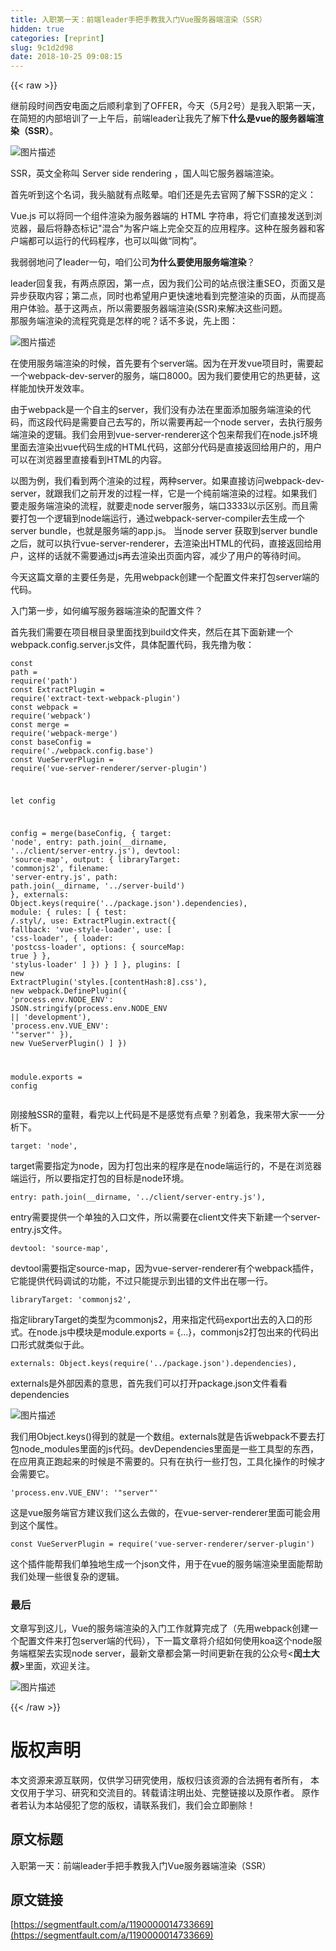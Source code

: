 ```yaml
---
title: 入职第一天：前端leader手把手教我入门Vue服务器端渲染（SSR）
hidden: true
categories: [reprint]
slug: 9c1d2d98
date: 2018-10-25 09:08:15
---
```


{{< raw >}}
<p>&#x7EE7;&#x524D;&#x6BB5;&#x65F6;&#x95F4;&#x897F;&#x5B89;&#x7535;&#x9762;&#x4E4B;&#x540E;&#x987A;&#x5229;&#x62FF;&#x5230;&#x4E86;OFFER&#xFF0C;&#x4ECA;&#x5929;&#xFF08;5&#x6708;2&#x53F7;&#xFF09;&#x662F;&#x6211;&#x5165;&#x804C;&#x7B2C;&#x4E00;&#x5929;&#xFF0C;&#x5728;&#x7B80;&#x77ED;&#x7684;&#x5185;&#x90E8;&#x57F9;&#x8BAD;&#x4E86;&#x4E00;&#x4E0A;&#x5348;&#x540E;&#xFF0C;&#x524D;&#x7AEF;leader&#x8BA9;&#x6211;&#x5148;&#x4E86;&#x89E3;&#x4E0B;<strong>&#x4EC0;&#x4E48;&#x662F;vue&#x7684;&#x670D;&#x52A1;&#x5668;&#x7AEF;&#x6E32;&#x67D3;&#xFF08;SSR&#xFF09;</strong>&#x3002;</p><p><span class="img-wrap"><img data-src="/img/bVDOf4?w=1946&amp;h=892" src="https://static.alili.tech/img/bVDOf4?w=1946&amp;h=892" alt="&#x56FE;&#x7247;&#x63CF;&#x8FF0;" title="&#x56FE;&#x7247;&#x63CF;&#x8FF0;" style="cursor:pointer;display:inline"></span></p><p>SSR&#xFF0C;&#x82F1;&#x6587;&#x5168;&#x79F0;&#x53EB; Server side rendering &#xFF0C;&#x56FD;&#x4EBA;&#x53EB;&#x5B83;&#x670D;&#x52A1;&#x5668;&#x7AEF;&#x6E32;&#x67D3;&#x3002;</p><p>&#x9996;&#x5148;&#x542C;&#x5230;&#x8FD9;&#x4E2A;&#x540D;&#x8BCD;&#xFF0C;&#x6211;&#x5934;&#x8111;&#x5C31;&#x6709;&#x70B9;&#x7729;&#x6655;&#x3002;&#x54B1;&#x4EEC;&#x8FD8;&#x662F;&#x5148;&#x53BB;&#x5B98;&#x7F51;&#x4E86;&#x89E3;&#x4E0B;SSR&#x7684;&#x5B9A;&#x4E49;&#xFF1A;</p><p>Vue.js &#x53EF;&#x4EE5;&#x5C06;&#x540C;&#x4E00;&#x4E2A;&#x7EC4;&#x4EF6;&#x6E32;&#x67D3;&#x4E3A;&#x670D;&#x52A1;&#x5668;&#x7AEF;&#x7684; HTML &#x5B57;&#x7B26;&#x4E32;&#xFF0C;&#x5C06;&#x5B83;&#x4EEC;&#x76F4;&#x63A5;&#x53D1;&#x9001;&#x5230;&#x6D4F;&#x89C8;&#x5668;&#xFF0C;&#x6700;&#x540E;&#x5C06;&#x9759;&#x6001;&#x6807;&#x8BB0;&quot;&#x6DF7;&#x5408;&quot;&#x4E3A;&#x5BA2;&#x6237;&#x7AEF;&#x4E0A;&#x5B8C;&#x5168;&#x4EA4;&#x4E92;&#x7684;&#x5E94;&#x7528;&#x7A0B;&#x5E8F;&#x3002;&#x8FD9;&#x79CD;&#x5728;&#x670D;&#x52A1;&#x5668;&#x548C;&#x5BA2;&#x6237;&#x7AEF;&#x90FD;&#x53EF;&#x4EE5;&#x8FD0;&#x884C;&#x7684;&#x4EE3;&#x7801;&#x7A0B;&#x5E8F;&#xFF0C;&#x4E5F;&#x53EF;&#x4EE5;&#x53EB;&#x505A;&#x201C;&#x540C;&#x6784;&#x201D;&#x3002;</p><p>&#x6211;&#x5F31;&#x5F31;&#x5730;&#x95EE;&#x4E86;leader&#x4E00;&#x53E5;&#xFF0C;&#x54B1;&#x4EEC;&#x516C;&#x53F8;<strong>&#x4E3A;&#x4EC0;&#x4E48;&#x8981;&#x4F7F;&#x7528;&#x670D;&#x52A1;&#x7AEF;&#x6E32;&#x67D3;</strong>&#xFF1F;</p><p>leader&#x56DE;&#x590D;&#x6211;&#xFF0C;&#x6709;&#x4E24;&#x70B9;&#x539F;&#x56E0;&#xFF0C;&#x7B2C;&#x4E00;&#x70B9;&#xFF0C;&#x56E0;&#x4E3A;&#x6211;&#x4EEC;&#x516C;&#x53F8;&#x7684;&#x7AD9;&#x70B9;&#x5F88;&#x6CE8;&#x91CD;SEO&#xFF0C;&#x9875;&#x9762;&#x53C8;&#x662F;&#x5F02;&#x6B65;&#x83B7;&#x53D6;&#x5185;&#x5BB9;&#xFF1B;&#x7B2C;&#x4E8C;&#x70B9;&#xFF0C;&#x540C;&#x65F6;&#x4E5F;&#x5E0C;&#x671B;&#x7528;&#x6237;&#x66F4;&#x5FEB;&#x901F;&#x5730;&#x770B;&#x5230;&#x5B8C;&#x6574;&#x6E32;&#x67D3;&#x7684;&#x9875;&#x9762;&#xFF0C;&#x4ECE;&#x800C;&#x63D0;&#x9AD8;&#x7528;&#x6237;&#x4F53;&#x9A8C;&#x3002;&#x57FA;&#x4E8E;&#x8FD9;&#x4E24;&#x70B9;&#xFF0C;&#x6240;&#x4EE5;&#x9700;&#x8981;&#x670D;&#x52A1;&#x5668;&#x7AEF;&#x6E32;&#x67D3;(SSR)&#x6765;&#x89E3;&#x51B3;&#x8FD9;&#x4E9B;&#x95EE;&#x9898;&#x3002;<br>&#x90A3;&#x670D;&#x52A1;&#x7AEF;&#x6E32;&#x67D3;&#x7684;&#x6D41;&#x7A0B;&#x7A76;&#x7ADF;&#x662F;&#x600E;&#x6837;&#x7684;&#x5462;&#xFF1F;&#x8BDD;&#x4E0D;&#x591A;&#x8BF4;&#xFF0C;&#x5148;&#x4E0A;&#x56FE;&#xFF1A;</p><p><span class="img-wrap"><img data-src="/img/bV9Y3Y?w=1306&amp;h=756" src="https://static.alili.tech/img/bV9Y3Y?w=1306&amp;h=756" alt="&#x56FE;&#x7247;&#x63CF;&#x8FF0;" title="&#x56FE;&#x7247;&#x63CF;&#x8FF0;" style="cursor:pointer;display:inline"></span></p><p>&#x5728;&#x4F7F;&#x7528;&#x670D;&#x52A1;&#x7AEF;&#x6E32;&#x67D3;&#x7684;&#x65F6;&#x5019;&#xFF0C;&#x9996;&#x5148;&#x8981;&#x6709;&#x4E2A;server&#x7AEF;&#x3002;&#x56E0;&#x4E3A;&#x5728;&#x5F00;&#x53D1;vue&#x9879;&#x76EE;&#x65F6;&#xFF0C;&#x9700;&#x8981;&#x8D77;&#x4E00;&#x4E2A;webpack-dev-server&#x7684;&#x670D;&#x52A1;&#xFF0C;&#x7AEF;&#x53E3;8000&#x3002;&#x56E0;&#x4E3A;&#x6211;&#x4EEC;&#x8981;&#x4F7F;&#x7528;&#x5B83;&#x7684;&#x70ED;&#x66F4;&#x66FF;&#xFF0C;&#x8FD9;&#x6837;&#x80FD;&#x52A0;&#x5FEB;&#x5F00;&#x53D1;&#x6548;&#x7387;&#x3002;</p><p>&#x7531;&#x4E8E;webpack&#x662F;&#x4E00;&#x4E2A;&#x81EA;&#x4E3B;&#x7684;server&#xFF0C;&#x6211;&#x4EEC;&#x6CA1;&#x6709;&#x529E;&#x6CD5;&#x5728;&#x91CC;&#x9762;&#x6DFB;&#x52A0;&#x670D;&#x52A1;&#x7AEF;&#x6E32;&#x67D3;&#x7684;&#x4EE3;&#x7801;&#xFF0C;&#x800C;&#x8FD9;&#x6BB5;&#x4EE3;&#x7801;&#x662F;&#x9700;&#x8981;&#x81EA;&#x5DF1;&#x53BB;&#x5199;&#x7684;&#xFF0C;&#x6240;&#x4EE5;&#x9700;&#x8981;&#x518D;&#x8D77;&#x4E00;&#x4E2A;node server&#xFF0C;&#x53BB;&#x6267;&#x884C;&#x670D;&#x52A1;&#x7AEF;&#x6E32;&#x67D3;&#x7684;&#x903B;&#x8F91;&#x3002;&#x6211;&#x4EEC;&#x4F1A;&#x7528;&#x5230;vue-server-renderer&#x8FD9;&#x4E2A;&#x5305;&#x6765;&#x5E2E;&#x6211;&#x4EEC;&#x5728;node.js&#x73AF;&#x5883;&#x91CC;&#x9762;&#x53BB;&#x6E32;&#x67D3;&#x51FA;vue&#x4EE3;&#x7801;&#x751F;&#x6210;&#x7684;HTML&#x4EE3;&#x7801;&#xFF0C;&#x8FD9;&#x90E8;&#x5206;&#x4EE3;&#x7801;&#x662F;&#x76F4;&#x63A5;&#x8FD4;&#x56DE;&#x7ED9;&#x7528;&#x6237;&#x7684;&#xFF0C;&#x7528;&#x6237;&#x53EF;&#x4EE5;&#x5728;&#x6D4F;&#x89C8;&#x5668;&#x91CC;&#x76F4;&#x63A5;&#x770B;&#x5230;HTML&#x7684;&#x5185;&#x5BB9;&#x3002;</p><p>&#x4EE5;&#x56FE;&#x4E3A;&#x4F8B;&#xFF0C;&#x6211;&#x4EEC;&#x770B;&#x5230;&#x4E24;&#x4E2A;&#x6E32;&#x67D3;&#x7684;&#x8FC7;&#x7A0B;&#xFF0C;&#x4E24;&#x79CD;server&#x3002;&#x5982;&#x679C;&#x76F4;&#x63A5;&#x8BBF;&#x95EE;webpack-dev-server&#xFF0C;&#x5C31;&#x8DDF;&#x6211;&#x4EEC;&#x4E4B;&#x524D;&#x5F00;&#x53D1;&#x7684;&#x8FC7;&#x7A0B;&#x4E00;&#x6837;&#xFF0C;&#x5B83;&#x662F;&#x4E00;&#x4E2A;&#x7EAF;&#x524D;&#x7AEF;&#x6E32;&#x67D3;&#x7684;&#x8FC7;&#x7A0B;&#x3002;&#x5982;&#x679C;&#x6211;&#x4EEC;&#x8981;&#x8D70;&#x670D;&#x52A1;&#x7AEF;&#x6E32;&#x67D3;&#x7684;&#x6D41;&#x7A0B;&#xFF0C;&#x5C31;&#x8981;&#x8D70;node server&#x670D;&#x52A1;&#xFF0C;&#x7AEF;&#x53E3;3333&#x4EE5;&#x793A;&#x533A;&#x522B;&#x3002;&#x800C;&#x4E14;&#x9700;&#x8981;&#x6253;&#x5305;&#x4E00;&#x4E2A;&#x903B;&#x8F91;&#x5230;node&#x7AEF;&#x8FD0;&#x884C;&#xFF0C;&#x901A;&#x8FC7;webpack-server-compiler&#x53BB;&#x751F;&#x6210;&#x4E00;&#x4E2A;server bundle&#xFF0C;&#x4E5F;&#x5C31;&#x662F;&#x670D;&#x52A1;&#x7AEF;&#x7684;app.js&#x3002; &#x5F53;node server &#x83B7;&#x53D6;&#x5230;server bundle&#x4E4B;&#x540E;&#xFF0C;&#x5C31;&#x53EF;&#x4EE5;&#x6267;&#x884C;vue-server-renderer&#xFF0C;&#x53BB;&#x6E32;&#x67D3;&#x51FA;HTML&#x7684;&#x4EE3;&#x7801;&#xFF0C;&#x76F4;&#x63A5;&#x8FD4;&#x56DE;&#x7ED9;&#x7528;&#x6237;&#xFF0C;&#x8FD9;&#x6837;&#x7684;&#x8BDD;&#x5C31;&#x4E0D;&#x9700;&#x8981;&#x901A;&#x8FC7;js&#x518D;&#x53BB;&#x6E32;&#x67D3;&#x51FA;&#x9875;&#x9762;&#x5185;&#x5BB9;&#xFF0C;&#x51CF;&#x5C11;&#x4E86;&#x7528;&#x6237;&#x7684;&#x7B49;&#x5F85;&#x65F6;&#x95F4;&#x3002;</p><p>&#x4ECA;&#x5929;&#x8FD9;&#x7BC7;&#x6587;&#x7AE0;&#x7684;&#x4E3B;&#x8981;&#x4EFB;&#x52A1;&#x662F;&#xFF0C;&#x5148;&#x7528;webpack&#x521B;&#x5EFA;&#x4E00;&#x4E2A;&#x914D;&#x7F6E;&#x6587;&#x4EF6;&#x6765;&#x6253;&#x5305;server&#x7AEF;&#x7684;&#x4EE3;&#x7801;&#x3002;</p><p>&#x5165;&#x95E8;&#x7B2C;&#x4E00;&#x6B65;&#xFF0C;&#x5982;&#x4F55;&#x7F16;&#x5199;&#x670D;&#x52A1;&#x5668;&#x7AEF;&#x6E32;&#x67D3;&#x7684;&#x914D;&#x7F6E;&#x6587;&#x4EF6;&#xFF1F;</p><p>&#x9996;&#x5148;&#x6211;&#x4EEC;&#x9700;&#x8981;&#x5728;&#x9879;&#x76EE;&#x6839;&#x76EE;&#x5F55;&#x91CC;&#x9762;&#x627E;&#x5230;build&#x6587;&#x4EF6;&#x5939;&#xFF0C;&#x7136;&#x540E;&#x5728;&#x5176;&#x4E0B;&#x9762;&#x65B0;&#x5EFA;&#x4E00;&#x4E2A;webpack.config.server.js&#x6587;&#x4EF6;&#xFF0C;&#x5177;&#x4F53;&#x914D;&#x7F6E;&#x4EE3;&#x7801;&#xFF0C;&#x6211;&#x5148;&#x64B8;&#x4E3A;&#x656C;&#xFF1A;</p><div class="widget-codetool" style="display:none"><div class="widget-codetool--inner"><span class="selectCode code-tool" data-toggle="tooltip" data-placement="top" title="" data-original-title="&#x5168;&#x9009;"></span> <span type="button" class="copyCode code-tool" data-toggle="tooltip" data-placement="top" data-clipboard-text="const path = require(&apos;path&apos;)
const ExtractPlugin = require(&apos;extract-text-webpack-plugin&apos;)
const webpack = require(&apos;webpack&apos;)
const merge = require(&apos;webpack-merge&apos;)
const baseConfig = require(&apos;./webpack.config.base&apos;)
const VueServerPlugin = require(&apos;vue-server-renderer/server-plugin&apos;)

let config

config = merge(baseConfig, {
  target: &apos;node&apos;,
  entry: path.join(__dirname, &apos;../client/server-entry.js&apos;),
  devtool: &apos;source-map&apos;,
  output: {
    libraryTarget: &apos;commonjs2&apos;,
    filename: &apos;server-entry.js&apos;,
    path: path.join(__dirname, &apos;../server-build&apos;)
  },
  externals: Object.keys(require(&apos;../package.json&apos;).dependencies),
  module: {
    rules: [
      {
        test: /\.styl/,
        use: ExtractPlugin.extract({
          fallback: &apos;vue-style-loader&apos;,
          use: [
            &apos;css-loader&apos;,
            {
              loader: &apos;postcss-loader&apos;,
              options: {
                sourceMap: true
              }
            },
            &apos;stylus-loader&apos;
          ]
        })
      }
    ]
  },
  plugins: [
    new ExtractPlugin(&apos;styles.[contentHash:8].css&apos;),
    new webpack.DefinePlugin({
      &apos;process.env.NODE_ENV&apos;: JSON.stringify(process.env.NODE_ENV || &apos;development&apos;),
      &apos;process.env.VUE_ENV&apos;: &apos;&quot;server&quot;&apos;
    }),
    new VueServerPlugin()
  ]
})

module.exports = config" title="" data-original-title="&#x590D;&#x5236;"></span> <span type="button" class="saveToNote code-tool" data-toggle="tooltip" data-placement="top" title="" data-original-title="&#x653E;&#x8FDB;&#x7B14;&#x8BB0;"></span></div></div><pre class="hljs typescript"><code><span class="hljs-keyword">const</span> path = <span class="hljs-built_in">require</span>(<span class="hljs-string">&apos;path&apos;</span>)
<span class="hljs-keyword">const</span> ExtractPlugin = <span class="hljs-built_in">require</span>(<span class="hljs-string">&apos;extract-text-webpack-plugin&apos;</span>)
<span class="hljs-keyword">const</span> webpack = <span class="hljs-built_in">require</span>(<span class="hljs-string">&apos;webpack&apos;</span>)
<span class="hljs-keyword">const</span> merge = <span class="hljs-built_in">require</span>(<span class="hljs-string">&apos;webpack-merge&apos;</span>)
<span class="hljs-keyword">const</span> baseConfig = <span class="hljs-built_in">require</span>(<span class="hljs-string">&apos;./webpack.config.base&apos;</span>)
<span class="hljs-keyword">const</span> VueServerPlugin = <span class="hljs-built_in">require</span>(<span class="hljs-string">&apos;vue-server-renderer/server-plugin&apos;</span>)

<span class="hljs-keyword">let</span> config

config = merge(baseConfig, {
  target: <span class="hljs-string">&apos;node&apos;</span>,
  entry: path.join(__dirname, <span class="hljs-string">&apos;../client/server-entry.js&apos;</span>),
  devtool: <span class="hljs-string">&apos;source-map&apos;</span>,
  output: {
    libraryTarget: <span class="hljs-string">&apos;commonjs2&apos;</span>,
    filename: <span class="hljs-string">&apos;server-entry.js&apos;</span>,
    path: path.join(__dirname, <span class="hljs-string">&apos;../server-build&apos;</span>)
  },
  externals: <span class="hljs-built_in">Object</span>.keys(<span class="hljs-built_in">require</span>(<span class="hljs-string">&apos;../package.json&apos;</span>).dependencies),
  <span class="hljs-keyword">module</span>: {
    rules: [
      {
        test: <span class="hljs-regexp">/\.styl/</span>,
        use: ExtractPlugin.extract({
          fallback: <span class="hljs-string">&apos;vue-style-loader&apos;</span>,
          use: [
            <span class="hljs-string">&apos;css-loader&apos;</span>,
            {
              loader: <span class="hljs-string">&apos;postcss-loader&apos;</span>,
              options: {
                sourceMap: <span class="hljs-literal">true</span>
              }
            },
            <span class="hljs-string">&apos;stylus-loader&apos;</span>
          ]
        })
      }
    ]
  },
  plugins: [
    <span class="hljs-keyword">new</span> ExtractPlugin(<span class="hljs-string">&apos;styles.[contentHash:8].css&apos;</span>),
    <span class="hljs-keyword">new</span> webpack.DefinePlugin({
      <span class="hljs-string">&apos;process.env.NODE_ENV&apos;</span>: <span class="hljs-built_in">JSON</span>.stringify(process.env.NODE_ENV || <span class="hljs-string">&apos;development&apos;</span>),
      <span class="hljs-string">&apos;process.env.VUE_ENV&apos;</span>: <span class="hljs-string">&apos;&quot;server&quot;&apos;</span>
    }),
    <span class="hljs-keyword">new</span> VueServerPlugin()
  ]
})

<span class="hljs-built_in">module</span>.exports = config</code></pre><p>&#x521A;&#x63A5;&#x89E6;SSR&#x7684;&#x7AE5;&#x978B;&#xFF0C;&#x770B;&#x5B8C;&#x4EE5;&#x4E0A;&#x4EE3;&#x7801;&#x662F;&#x4E0D;&#x662F;&#x611F;&#x89C9;&#x6709;&#x70B9;&#x6655;&#xFF1F;&#x522B;&#x7740;&#x6025;&#xFF0C;&#x6211;&#x6765;&#x5E26;&#x5927;&#x5BB6;&#x4E00;&#x4E00;&#x5206;&#x6790;&#x4E0B;&#x3002;</p><div class="widget-codetool" style="display:none"><div class="widget-codetool--inner"><span class="selectCode code-tool" data-toggle="tooltip" data-placement="top" title="" data-original-title="&#x5168;&#x9009;"></span> <span type="button" class="copyCode code-tool" data-toggle="tooltip" data-placement="top" data-clipboard-text="target: &apos;node&apos;," title="" data-original-title="&#x590D;&#x5236;"></span> <span type="button" class="saveToNote code-tool" data-toggle="tooltip" data-placement="top" title="" data-original-title="&#x653E;&#x8FDB;&#x7B14;&#x8BB0;"></span></div></div><pre class="hljs crmsh"><code style="word-break:break-word;white-space:initial">target: &apos;<span class="hljs-keyword">node</span><span class="hljs-title">&apos;,</span></code></pre><p>target&#x9700;&#x8981;&#x6307;&#x5B9A;&#x4E3A;node&#xFF0C;&#x56E0;&#x4E3A;&#x6253;&#x5305;&#x51FA;&#x6765;&#x7684;&#x7A0B;&#x5E8F;&#x662F;&#x5728;node&#x7AEF;&#x8FD0;&#x884C;&#x7684;&#xFF0C;&#x4E0D;&#x662F;&#x5728;&#x6D4F;&#x89C8;&#x5668;&#x7AEF;&#x8FD0;&#x884C;&#xFF0C;&#x6240;&#x4EE5;&#x8981;&#x6307;&#x5B9A;&#x6253;&#x5305;&#x7684;&#x76EE;&#x6807;&#x662F;node&#x73AF;&#x5883;&#x3002;</p><div class="widget-codetool" style="display:none"><div class="widget-codetool--inner"><span class="selectCode code-tool" data-toggle="tooltip" data-placement="top" title="" data-original-title="&#x5168;&#x9009;"></span> <span type="button" class="copyCode code-tool" data-toggle="tooltip" data-placement="top" data-clipboard-text="entry: path.join(__dirname, &apos;../client/server-entry.js&apos;)," title="" data-original-title="&#x590D;&#x5236;"></span> <span type="button" class="saveToNote code-tool" data-toggle="tooltip" data-placement="top" title="" data-original-title="&#x653E;&#x8FDB;&#x7B14;&#x8BB0;"></span></div></div><pre class="hljs sqf"><code style="word-break:break-word;white-space:initial">entry: path.<span class="hljs-built_in">join</span>(<span class="hljs-variable">__dirname</span>, <span class="hljs-string">&apos;../client/server-entry.js&apos;</span>),</code></pre><p>entry&#x9700;&#x8981;&#x63D0;&#x4F9B;&#x4E00;&#x4E2A;&#x5355;&#x72EC;&#x7684;&#x5165;&#x53E3;&#x6587;&#x4EF6;&#xFF0C;&#x6240;&#x4EE5;&#x9700;&#x8981;&#x5728;client&#x6587;&#x4EF6;&#x5939;&#x4E0B;&#x65B0;&#x5EFA;&#x4E00;&#x4E2A;server-entry.js&#x6587;&#x4EF6;&#x3002;</p><div class="widget-codetool" style="display:none"><div class="widget-codetool--inner"><span class="selectCode code-tool" data-toggle="tooltip" data-placement="top" title="" data-original-title="&#x5168;&#x9009;"></span> <span type="button" class="copyCode code-tool" data-toggle="tooltip" data-placement="top" data-clipboard-text="devtool: &apos;source-map&apos;," title="" data-original-title="&#x590D;&#x5236;"></span> <span type="button" class="saveToNote code-tool" data-toggle="tooltip" data-placement="top" title="" data-original-title="&#x653E;&#x8FDB;&#x7B14;&#x8BB0;"></span></div></div><pre class="hljs groovy"><code style="word-break:break-word;white-space:initial"><span class="hljs-string">devtool:</span> <span class="hljs-string">&apos;source-map&apos;</span>,</code></pre><p>devtool&#x9700;&#x8981;&#x6307;&#x5B9A;source-map&#xFF0C;&#x56E0;&#x4E3A;vue-server-renderer&#x6709;&#x4E2A;webpack&#x63D2;&#x4EF6;&#xFF0C;&#x5B83;&#x80FD;&#x63D0;&#x4F9B;&#x4EE3;&#x7801;&#x8C03;&#x8BD5;&#x7684;&#x529F;&#x80FD;&#xFF0C;&#x4E0D;&#x8FC7;&#x53EA;&#x80FD;&#x63D0;&#x793A;&#x5230;&#x51FA;&#x9519;&#x7684;&#x6587;&#x4EF6;&#x51FA;&#x5728;&#x54EA;&#x4E00;&#x884C;&#x3002;</p><div class="widget-codetool" style="display:none"><div class="widget-codetool--inner"><span class="selectCode code-tool" data-toggle="tooltip" data-placement="top" title="" data-original-title="&#x5168;&#x9009;"></span> <span type="button" class="copyCode code-tool" data-toggle="tooltip" data-placement="top" data-clipboard-text="libraryTarget: &apos;commonjs2&apos;," title="" data-original-title="&#x590D;&#x5236;"></span> <span type="button" class="saveToNote code-tool" data-toggle="tooltip" data-placement="top" title="" data-original-title="&#x653E;&#x8FDB;&#x7B14;&#x8BB0;"></span></div></div><pre class="hljs groovy"><code style="word-break:break-word;white-space:initial"><span class="hljs-string">libraryTarget:</span> <span class="hljs-string">&apos;commonjs2&apos;</span>,</code></pre><p>&#x6307;&#x5B9A;libraryTarget&#x7684;&#x7C7B;&#x578B;&#x4E3A;commonjs2&#xFF0C;&#x7528;&#x6765;&#x6307;&#x5B9A;&#x4EE3;&#x7801;export&#x51FA;&#x53BB;&#x7684;&#x5165;&#x53E3;&#x7684;&#x5F62;&#x5F0F;&#x3002;&#x5728;node.js&#x4E2D;&#x6A21;&#x5757;&#x662F;module.exports = {...}&#xFF0C;commonjs2&#x6253;&#x5305;&#x51FA;&#x6765;&#x7684;&#x4EE3;&#x7801;&#x51FA;&#x53E3;&#x5F62;&#x5F0F;&#x5C31;&#x7C7B;&#x4F3C;&#x4E8E;&#x6B64;&#x3002;</p><div class="widget-codetool" style="display:none"><div class="widget-codetool--inner"><span class="selectCode code-tool" data-toggle="tooltip" data-placement="top" title="" data-original-title="&#x5168;&#x9009;"></span> <span type="button" class="copyCode code-tool" data-toggle="tooltip" data-placement="top" data-clipboard-text="externals: Object.keys(require(&apos;../package.json&apos;).dependencies)," title="" data-original-title="&#x590D;&#x5236;"></span> <span type="button" class="saveToNote code-tool" data-toggle="tooltip" data-placement="top" title="" data-original-title="&#x653E;&#x8FDB;&#x7B14;&#x8BB0;"></span></div></div><pre class="hljs aspectj"><code style="word-break:break-word;white-space:initial">externals: Object.keys(require(&apos;../<span class="hljs-keyword">package</span>.json&apos;).dependencies),</code></pre><p>externals&#x662F;&#x5916;&#x90E8;&#x56E0;&#x7D20;&#x7684;&#x610F;&#x601D;&#xFF0C;&#x9996;&#x5148;&#x6211;&#x4EEC;&#x53EF;&#x4EE5;&#x6253;&#x5F00;package.json&#x6587;&#x4EF6;&#x770B;&#x770B;dependencies</p><p><span class="img-wrap"><img data-src="/img/bV9Y3W?w=1326&amp;h=788" src="https://static.alili.tech/img/bV9Y3W?w=1326&amp;h=788" alt="&#x56FE;&#x7247;&#x63CF;&#x8FF0;" title="&#x56FE;&#x7247;&#x63CF;&#x8FF0;" style="cursor:pointer;display:inline"></span></p><p>&#x6211;&#x4EEC;&#x7528;Object.keys()&#x5F97;&#x5230;&#x7684;&#x5C31;&#x662F;&#x4E00;&#x4E2A;&#x6570;&#x7EC4;&#x3002;externals&#x5C31;&#x662F;&#x544A;&#x8BC9;webpack&#x4E0D;&#x8981;&#x53BB;&#x6253;&#x5305;node_modules&#x91CC;&#x9762;&#x7684;js&#x4EE3;&#x7801;&#x3002;devDependencies&#x91CC;&#x9762;&#x662F;&#x4E00;&#x4E9B;&#x5DE5;&#x5177;&#x578B;&#x7684;&#x4E1C;&#x897F;&#xFF0C;&#x5728;&#x5E94;&#x7528;&#x771F;&#x6B63;&#x8DD1;&#x8D77;&#x6765;&#x7684;&#x65F6;&#x5019;&#x662F;&#x4E0D;&#x9700;&#x8981;&#x7684;&#x3002;&#x53EA;&#x6709;&#x5728;&#x6267;&#x884C;&#x4E00;&#x4E9B;&#x6253;&#x5305;&#xFF0C;&#x5DE5;&#x5177;&#x5316;&#x64CD;&#x4F5C;&#x7684;&#x65F6;&#x5019;&#x624D;&#x4F1A;&#x9700;&#x8981;&#x5B83;&#x3002;</p><div class="widget-codetool" style="display:none"><div class="widget-codetool--inner"><span class="selectCode code-tool" data-toggle="tooltip" data-placement="top" title="" data-original-title="&#x5168;&#x9009;"></span> <span type="button" class="copyCode code-tool" data-toggle="tooltip" data-placement="top" data-clipboard-text="&apos;process.env.VUE_ENV&apos;: &apos;&quot;server&quot;&apos;" title="" data-original-title="&#x590D;&#x5236;"></span> <span type="button" class="saveToNote code-tool" data-toggle="tooltip" data-placement="top" title="" data-original-title="&#x653E;&#x8FDB;&#x7B14;&#x8BB0;"></span></div></div><pre class="hljs scheme"><code style="word-break:break-word;white-space:initial"><span class="hljs-symbol">&apos;process.env.VUE_ENV</span><span class="hljs-symbol">&apos;:</span> &apos;<span class="hljs-string">&quot;server&quot;</span>&apos;</code></pre><p>&#x8FD9;&#x662F;vue&#x670D;&#x52A1;&#x7AEF;&#x5B98;&#x65B9;&#x5EFA;&#x8BAE;&#x6211;&#x4EEC;&#x8FD9;&#x4E48;&#x53BB;&#x505A;&#x7684;&#xFF0C;&#x5728;vue-server-renderer&#x91CC;&#x9762;&#x53EF;&#x80FD;&#x4F1A;&#x7528;&#x5230;&#x8FD9;&#x4E2A;&#x5C5E;&#x6027;&#x3002;</p><div class="widget-codetool" style="display:none"><div class="widget-codetool--inner"><span class="selectCode code-tool" data-toggle="tooltip" data-placement="top" title="" data-original-title="&#x5168;&#x9009;"></span> <span type="button" class="copyCode code-tool" data-toggle="tooltip" data-placement="top" data-clipboard-text="const VueServerPlugin = require(&apos;vue-server-renderer/server-plugin&apos;)" title="" data-original-title="&#x590D;&#x5236;"></span> <span type="button" class="saveToNote code-tool" data-toggle="tooltip" data-placement="top" title="" data-original-title="&#x653E;&#x8FDB;&#x7B14;&#x8BB0;"></span></div></div><pre class="hljs javascript"><code style="word-break:break-word;white-space:initial"><span class="hljs-keyword">const</span> VueServerPlugin = <span class="hljs-built_in">require</span>(<span class="hljs-string">&apos;vue-server-renderer/server-plugin&apos;</span>)</code></pre><p>&#x8FD9;&#x4E2A;&#x63D2;&#x4EF6;&#x80FD;&#x5E2E;&#x6211;&#x4EEC;&#x5355;&#x72EC;&#x5730;&#x751F;&#x6210;&#x4E00;&#x4E2A;json&#x6587;&#x4EF6;&#xFF0C;&#x7528;&#x4E8E;&#x5728;vue&#x7684;&#x670D;&#x52A1;&#x7AEF;&#x6E32;&#x67D3;&#x91CC;&#x9762;&#x80FD;&#x5E2E;&#x52A9;&#x6211;&#x4EEC;&#x5904;&#x7406;&#x4E00;&#x4E9B;&#x5F88;&#x590D;&#x6742;&#x7684;&#x903B;&#x8F91;&#x3002;</p><h3 id="articleHeader0">&#x6700;&#x540E;</h3><p>&#x6587;&#x7AE0;&#x5199;&#x5230;&#x8FD9;&#x513F;&#xFF0C;Vue&#x7684;&#x670D;&#x52A1;&#x7AEF;&#x6E32;&#x67D3;&#x7684;&#x5165;&#x95E8;&#x5DE5;&#x4F5C;&#x5C31;&#x7B97;&#x5B8C;&#x6210;&#x4E86;&#xFF08;&#x5148;&#x7528;webpack&#x521B;&#x5EFA;&#x4E00;&#x4E2A;&#x914D;&#x7F6E;&#x6587;&#x4EF6;&#x6765;&#x6253;&#x5305;server&#x7AEF;&#x7684;&#x4EE3;&#x7801;&#xFF09;&#xFF0C;&#x4E0B;&#x4E00;&#x7BC7;&#x6587;&#x7AE0;&#x5C06;&#x4ECB;&#x7ECD;&#x5982;&#x4F55;&#x4F7F;&#x7528;koa&#x8FD9;&#x4E2A;node&#x670D;&#x52A1;&#x7AEF;&#x6846;&#x67B6;&#x53BB;&#x5B9E;&#x73B0;node server&#xFF0C;&#x6700;&#x65B0;&#x6587;&#x7AE0;&#x90FD;&#x4F1A;&#x7B2C;&#x4E00;&#x65F6;&#x95F4;&#x66F4;&#x65B0;&#x5728;&#x6211;&#x7684;&#x516C;&#x4F17;&#x53F7;&lt;<strong>&#x95F0;&#x571F;&#x5927;&#x53D4;</strong>&gt;&#x91CC;&#x9762;&#xFF0C;&#x6B22;&#x8FCE;&#x5173;&#x6CE8;&#x3002;</p><p><span class="img-wrap"><img data-src="/img/bV9Y3V?w=344&amp;h=344" src="https://static.alili.tech/img/bV9Y3V?w=344&amp;h=344" alt="&#x56FE;&#x7247;&#x63CF;&#x8FF0;" title="&#x56FE;&#x7247;&#x63CF;&#x8FF0;" style="cursor:pointer"></span></p>
{{< /raw >}}

# 版权声明
本文资源来源互联网，仅供学习研究使用，版权归该资源的合法拥有者所有，
本文仅用于学习、研究和交流目的。转载请注明出处、完整链接以及原作者。
原作者若认为本站侵犯了您的版权，请联系我们，我们会立即删除！

## 原文标题
入职第一天：前端leader手把手教我入门Vue服务器端渲染（SSR）

## 原文链接
[https://segmentfault.com/a/1190000014733669](https://segmentfault.com/a/1190000014733669)

